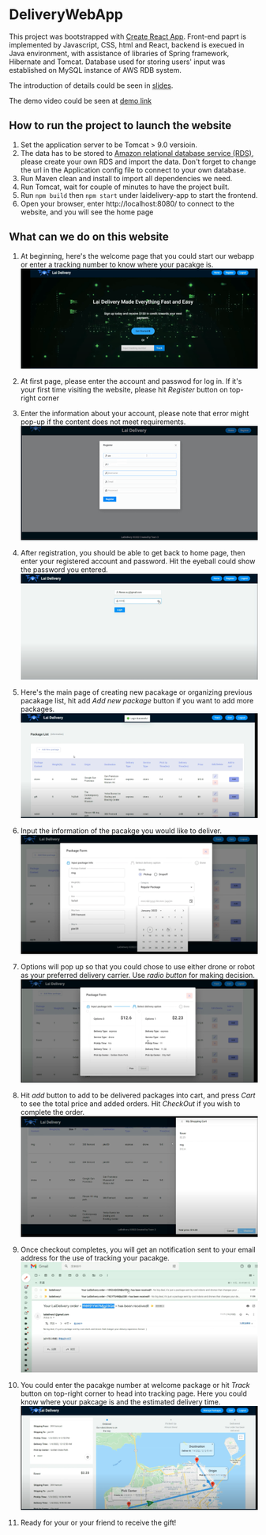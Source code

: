 # DeliveryWebApp
This project was bootstrapped with [Create React App](https://github.com/facebook/create-react-app). Front-end paprt is implemented by Javascript, CSS, html and React, backend is execued in Java environment, with assistance of libraries of Spring framework, Hibernate and Tomcat. Database used for storing users' input was established on MySQL instance of AWS RDB system.

The introduction of details could be seen in [slides](https://github.com/hoseela41/DeliveryWebApp/blob/main/images/LaiDelivery%201.0%20Demo.pdf).

The demo video could be seen at [demo link](https://www.youtube.com/watch?time_continue=1&v=04vbk0RKcxw&feature=emb_title)


## How to run the project to launch the website
1. Set the application server to be Tomcat > 9.0 versioin.
3. The data has to be stored to [Amazon relational database service (RDS)](https://aws.amazon.com/rds/), please create your own RDS and import the data. Don't forget to change the url in the Application config file to connect to your own database.
4. Run Maven clean and install to import all dependencies we need.
5. Run Tomcat, wait for couple of minutes to have the project built.
6. Run ```npm build``` then ```npm start``` under laidelivery-app to start the frontend.
7. Open your browser, enter http://localhost:8080/ to connect to the website, and you will see the home page

## What can we do on this website
1. At beginning, here's the welcome page that you could start our webapp or enter a tracking number to know where your pacakge is.![welcome](images/welcome.png)

2. At first page, please enter the account and passwod for log in. If it's your first time visiting the website, please hit *Register* button on top-right corner

2. Enter the information about your account, please note that error might pop-up if the content does not meet requirements.
![register](images/register.png)

3. After registration, you should be able to get back to home page, then enter your registered account and password. Hit the eyeball could show the password you entered.
![login](images/login.png)

4. Here's the main page of creating new pacakage or organizing previous pacakage list, hit add *Add new package* button if you want to add more packages.
![packagelist](images/packagelist.png)

5. Input the information of the pacakge you would like to deliver.
![packageinput](images/package_input.png)

6. Options will pop up so that you could chose to use either drone or robot as your preferred delivery carrier. Use *radio button* for making decision.
![options](images/options.png)

7. Hit *add* button to add to be delivered packages into cart, and press *Cart* to see the total price and added orders. Hit *CheckOut* if you wish to complete the order.
![checkout](images/checkout.png)

8. Once checkout completes, you will get an notification sent to your email address for the use of tracking your pacakge. 
![mail](images/notification.png)

9. You could enter the pacakge number at welcome package or hit *Track* button on top-right corner to head into tracking page. Here you could know where your pakcage is and the estimated delivery time.
![track](images/tracking.png)

10. Ready for your or your friend to receive the gift!